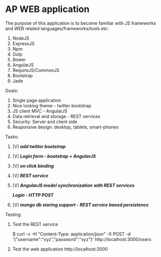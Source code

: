 # AP WEB application    

The purpose of this application is to become familiar with JS frameworks and WEB related languages/frameworks/tools etc:

1. NodeJS
1. ExpressJS
1. Npm
1. Gulp
1. Bower
1. AngularJS
1. RequireJS/CommonJS
1. Bootstrap
1. Jade

Goals:
1. Single page application
1. Nice looking theme - twitter bootstrap
1. JS client MVC - AngularJS
1. Data retrieval and storage - REST services
1. Security: Server and client side
1. Responsive design: desktop, tablets, smart-phones

Tasks:

1. [V] **_add twitter bootstrap_**
1. [V] **_Login form - bootstrap + AngularJS_**
1. [V] **_on click binding_**
1. [V] **_REST service_**
1. [V] **_AngularJS model synchronization with REST services_**
    
    **_Login - HTTP POST_** 
1. [V] **_mongo db storing support - REST service based persistence_**


Testing:

1. Test the REST service

    $ curl -v -H "Content-Type: application/json" -X POST -d '{"username":"xyz","password":"xyz"}' http://localhost:3000/users
1. Test the web application
    http://localhost:3000
